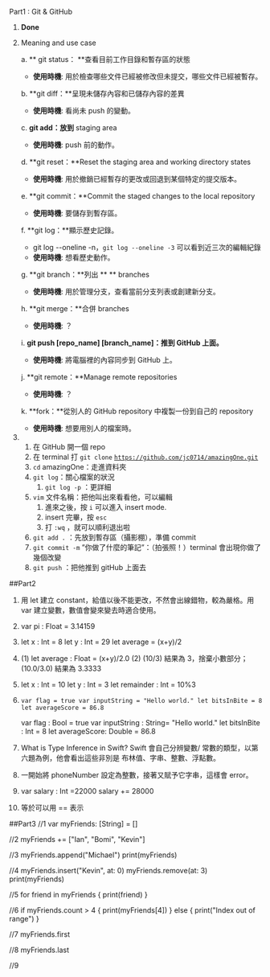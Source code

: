 Part1 : Git & GitHub
1. **Done**
2. Meaning and use case

    a. ** git status： **查看目前工作目錄和暫存區的狀態
    - **使用時機**: 用於檢查哪些文件已經被修改但未提交，哪些文件已經被暫存。

    b. **git diff：**呈現未儲存內容和已儲存內容的差異
    - **使用時機**: 看尚未 push 的變動。
    
    c. **git add：放到** staging area
    - **使用時機**: push 前的動作。

    d. **git reset：**Reset the staging area and working directory states
    - **使用時機**: 用於撤銷已經暫存的更改或回退到某個特定的提交版本。

    e. **git commit：**Commit the staged changes to the local repository
    - **使用時機**: 要儲存到暫存區。

    f. **git log：**顯示歷史記錄。
    - git log --oneline -n，`git log --oneline -3` 可以看到近三次的編輯紀錄
    - **使用時機**: 想看歷史動作。

    g. **git branch：**列出 ** ** branches
    - **使用時機**: 用於管理分支，查看當前分支列表或創建新分支。

    h. **git merge：**合併 branches
    - **使用時機**: ？

    i. **git push [repo_name] [branch_name]：推到 GitHub 上面。**
    - **使用時機**: 將電腦裡的內容同步到 GitHub 上。
    
    j. **git remote：**Manage remote repositories
    - **使用時機**: ？

    k. **fork：**從別人的 GitHub repository 中複製一份到自己的 repository
    - **使用時機**: 想要用別人的檔案時。
    
3. 
    1. 在 GitHub 開一個 repo
    2. 在 terminal 打 `git clone` [`https://github.com/jc0714/amazingOne.git`](https://github.com/jc0714/amazingOne.git)
    3. `cd` amazingOne：走進資料夾
    4. `git log`：關心檔案的狀況
        1. `git log -p` ：更詳細
    5. `vim` 文件名稱：把他叫出來看看他，可以編輯
        1. 進來之後，按 `i` 可以進入 insert mode.
        2. insert 完畢，按 `esc` 
        3. 打 `:wq` ，就可以順利退出啦
    6. `git add .` ：先放到暫存區（攝影棚），準備 commit 
    7. `git commit -m` ”你做了什麼的筆記”：（拍張照！）terminal 會出現你做了幾個改變
    8. `git push` ：把他推到 gitHub 上面去
    
##Part2

1. 用 let 建立 constant，給值以後不能更改，不然會出線錯物，較為嚴格。用 var 建立變數，數值會變來變去時適合使用。
2. var pi : Float = 3.14159 
3. let x : Int = 8
let y : Int = 29
let average = (x+y)/2
4. (1) let average  : Float = (x+y)/2.0
(2) (10/3) 結果為 3，捨棄小數部分；(10.0/3.0) 結果為 3.3333
5. let x : Int = 10
let y : Int = 3
let remainder : Int = 10%3
6. `var flag = true
var inputString = "Hello world."
let bitsInBite = 8
let averageScore = 86.8`
    
    var flag : Bool = true
    var inputString : String= "Hello world."
    let bitsInBite : Int = 8
    let averageScore: Double = 86.8
    
7. What is Type Inference in Swift? Swift 會自己分辨變數/ 常數的類型，以第六題為例，他會看出這些非別是 布林值、字串、整數、浮點數。
8. 一開始將 phoneNumber 設定為整數，接著又賦予它字串，這樣會 error。
9. var salary : Int =22000
salary += 28000
10. 等於可以用 == 表示

##Part3
//1
var myFriends: [String] = []

//2
myFriends += ["Ian", "Bomi", "Kevin"]

//3
myFriends.append("Michael")
print(myFriends)

//4
myFriends.insert("Kevin", at: 0)
myFriends.remove(at: 3)
print(myFriends)

//5
for friend in myFriends {
    print(friend)
}

//6
if myFriends.count > 4 {
    print(myFriends[4])
} else {
    print("Index out of range")
}

//7
myFriends.first

//8
myFriends.last

//9



